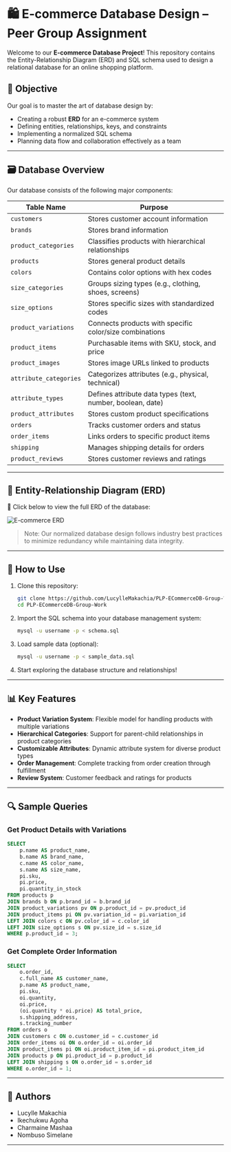 # 🛍️ E-commerce Database Design – Peer Group Assignment

Welcome to our **E-commerce Database Project**! This repository contains the Entity-Relationship Diagram (ERD) and SQL schema used to design a relational database for an online shopping platform.

## 🎯 Objective
Our goal is to master the art of database design by:
- Creating a robust **ERD** for an e-commerce system
- Defining entities, relationships, keys, and constraints
- Implementing a normalized SQL schema
- Planning data flow and collaboration effectively as a team

---

## 🗃️ Database Overview

Our database consists of the following major components:

| Table Name             | Purpose                                                          |
|------------------------|------------------------------------------------------------------|
| `customers`            | Stores customer account information                              |
| `brands`               | Stores brand information                                         |
| `product_categories`   | Classifies products with hierarchical relationships              |
| `products`             | Stores general product details                                   |
| `colors`               | Contains color options with hex codes                            |
| `size_categories`      | Groups sizing types (e.g., clothing, shoes, screens)             |
| `size_options`         | Stores specific sizes with standardized codes                    |
| `product_variations`   | Connects products with specific color/size combinations          |
| `product_items`        | Purchasable items with SKU, stock, and price                     |
| `product_images`       | Stores image URLs linked to products                             |
| `attribute_categories` | Categorizes attributes (e.g., physical, technical)               |
| `attribute_types`      | Defines attribute data types (text, number, boolean, date)       |
| `product_attributes`   | Stores custom product specifications                             |
| `orders`               | Tracks customer orders and status                                |
| `order_items`          | Links orders to specific product items                           |
| `shipping`             | Manages shipping details for orders                              |
| `product_reviews`      | Stores customer reviews and ratings                              |

---

## 🧠 Entity-Relationship Diagram (ERD)

📍 Click below to view the full ERD of the database:

![E-commerce ERD](diagrams/ecommerce.drawio)

> Note: Our normalized database design follows industry best practices to minimize redundancy while maintaining data integrity.

---

## 💾 How to Use

1. Clone this repository:
   ```bash
   git clone https://github.com/LucylleMakachia/PLP-ECommerceDB-Group-Work.git 
   cd PLP-ECommerceDB-Group-Work
   ```

2. Import the SQL schema into your database management system:
   ```bash
   mysql -u username -p < schema.sql
   ```

3. Load sample data (optional):
   ```bash
   mysql -u username -p < sample_data.sql
   ```

4. Start exploring the database structure and relationships!

---

## 📊 Key Features

- **Product Variation System**: Flexible model for handling products with multiple variations
- **Hierarchical Categories**: Support for parent-child relationships in product categories
- **Customizable Attributes**: Dynamic attribute system for diverse product types
- **Order Management**: Complete tracking from order creation through fulfillment
- **Review System**: Customer feedback and ratings for products

---

## 🔍 Sample Queries

### Get Product Details with Variations
```sql
SELECT 
    p.name AS product_name,
    b.name AS brand_name,
    c.name AS color_name,
    s.name AS size_name,
    pi.sku,
    pi.price,
    pi.quantity_in_stock
FROM products p
JOIN brands b ON p.brand_id = b.brand_id
JOIN product_variations pv ON p.product_id = pv.product_id
JOIN product_items pi ON pv.variation_id = pi.variation_id
LEFT JOIN colors c ON pv.color_id = c.color_id
LEFT JOIN size_options s ON pv.size_id = s.size_id
WHERE p.product_id = 3;
```

### Get Complete Order Information
```sql
SELECT 
    o.order_id,
    c.full_name AS customer_name,
    p.name AS product_name,
    pi.sku,
    oi.quantity,
    oi.price,
    (oi.quantity * oi.price) AS total_price,
    s.shipping_address,
    s.tracking_number
FROM orders o
JOIN customers c ON o.customer_id = c.customer_id
JOIN order_items oi ON o.order_id = oi.order_id
JOIN product_items pi ON oi.product_item_id = pi.product_item_id
JOIN products p ON pi.product_id = p.product_id
LEFT JOIN shipping s ON o.order_id = s.order_id
WHERE o.order_id = 1;
```

---

## 👥 Authors
- Lucylle Makachia
- Ikechukwu Agoha
- Charmaine Mashaa
- Nombuso Simelane

---

